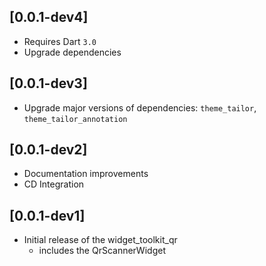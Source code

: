 ## [0.0.1-dev4]
* Requires Dart `3.0`
* Upgrade dependencies

## [0.0.1-dev3]
* Upgrade major versions of dependencies: `theme_tailor`, `theme_tailor_annotation`

## [0.0.1-dev2]
* Documentation improvements
* CD Integration

## [0.0.1-dev1]
* Initial release of the widget_toolkit_qr
  * includes the QrScannerWidget<T> 